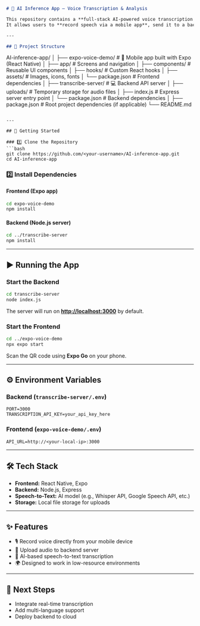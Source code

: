 

```markdown
# 🎤 AI Inference App – Voice Transcription & Analysis

This repository contains a **full-stack AI-powered voice transcription application**.  
It allows users to **record speech via a mobile app**, send it to a backend server, and receive **transcribed text** using AI-based speech-to-text models.

---

## 📂 Project Structure

```

AI-inference-app/
│
├── expo-voice-demo/ # 📱 Mobile app built with Expo (React Native)
│ ├── app/ # Screens and navigation
│ ├── components/ # Reusable UI components
│ ├── hooks/ # Custom React hooks
│ ├── assets/ # Images, icons, fonts
│ └── package.json # Frontend dependencies
│
├── transcribe-server/ # 💻 Backend API server
│ ├── uploads/ # Temporary storage for audio files
│ ├── index.js # Express server entry point
│ └── package.json # Backend dependencies
│
├── package.json # Root project dependencies (if applicable)
└── README.md
````

---

## 🚀 Getting Started

### 1️⃣ Clone the Repository
```bash
git clone https://github.com/<your-username>/AI-inference-app.git
cd AI-inference-app
````

### 2️⃣ Install Dependencies

#### Frontend (Expo app)

```bash
cd expo-voice-demo
npm install
```

#### Backend (Node.js server)

```bash
cd ../transcribe-server
npm install
```

---

## ▶️ Running the App

### Start the Backend

```bash
cd transcribe-server
node index.js
```

The server will run on **[http://localhost:3000](http://localhost:3000)** by default.

### Start the Frontend

```bash
cd ../expo-voice-demo
npx expo start
```

Scan the QR code using **Expo Go** on your phone.

---

## ⚙️ Environment Variables

### Backend (`transcribe-server/.env`)

```
PORT=3000
TRANSCRIPTION_API_KEY=your_api_key_here
```

### Frontend (`expo-voice-demo/.env`)

```
API_URL=http://<your-local-ip>:3000
```

---

## 🛠 Tech Stack

* **Frontend:** React Native, Expo
* **Backend:** Node.js, Express
* **Speech-to-Text:** AI model (e.g., Whisper API, Google Speech API, etc.)
* **Storage:** Local file storage for uploads

---

## ✨ Features

* 🎙 Record voice directly from your mobile device
* 🔄 Upload audio to backend server
* 📝 AI-based speech-to-text transcription
* 🌍 Designed to work in low-resource environments

---


## 📌 Next Steps

* Integrate real-time transcription
* Add multi-language support
* Deploy backend to cloud

```
